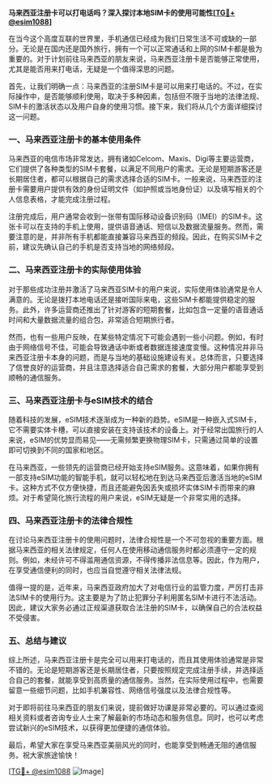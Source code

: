 **马来西亚注册卡可以打电话吗？深入探讨本地SIM卡的使用可能性[[TG💪+ @esim1088](https://t.me/s/esim1088)]**

在当今这个高度互联的世界里，手机通信已经成为我们日常生活不可或缺的一部分。无论是在国内还是国外旅行，拥有一个可以正常通话和上网的SIM卡都是极为重要的。对于计划前往马来西亚的朋友来说，马来西亚注册卡是否能够正常使用，尤其是能否用来打电话，无疑是一个值得深思的问题。

首先，让我们明确一点：马来西亚的注册SIM卡是可以用来打电话的。不过，在实际操作中，是否能够顺利使用，取决于多种因素，包括但不限于当地的法律法规、SIM卡的激活状态以及用户自身的使用习惯。接下来，我们将从几个方面详细探讨这一问题。

### **一、马来西亚注册卡的基本使用条件**

马来西亚的电信市场非常发达，拥有诸如Celcom、Maxis、Digi等主要运营商，它们提供了各种类型的SIM卡套餐，以满足不同用户的需求。无论是短期游客还是长期居住者，都可以根据自己的需求选择合适的SIM卡。一般来说，马来西亚的注册卡需要用户提供有效的身份证明文件（如护照或当地身份证）以及填写相关的个人信息表格，才能完成注册过程。

注册完成后，用户通常会收到一张带有国际移动设备识别码（IMEI）的SIM卡。这张卡可以在支持的手机上使用，提供语音通话、短信以及数据流量服务。然而，需要注意的是，并非所有手机都能直接兼容马来西亚的频段。因此，在购买SIM卡之前，建议先确认自己的手机是否支持当地的网络频段。

### **二、马来西亚注册卡的实际使用体验**

对于那些成功注册并激活了马来西亚SIM卡的用户来说，实际使用体验通常是令人满意的。无论是拨打本地电话还是接听国际来电，这些SIM卡都能提供稳定的服务。此外，许多运营商还推出了针对游客的短期套餐，比如包含一定量的语音通话时间和大量数据流量的组合包，非常适合短期旅行者。

然而，也有一些用户反映，在某些特定情况下可能会遇到一些小问题。例如，有时由于网络信号不佳，可能会导致通话中断或者数据连接速度变慢。这种情况并非马来西亚注册卡本身的问题，而是与当地的基础设施建设有关。总体而言，只要选择了信誉良好的运营商，并且注意选择适合自己需求的套餐，大部分用户都能享受到顺畅的通信服务。

### **三、马来西亚注册卡与eSIM技术的结合**

随着科技的发展，eSIM技术逐渐成为一种新的趋势。eSIM是一种嵌入式SIM卡，它不需要实体卡槽，可以直接安装在支持该技术的设备上。对于经常出国旅行的人来说，eSIM的优势显而易见——无需频繁更换物理SIM卡，只需通过简单的设置即可切换到不同的国家和地区。

在马来西亚，一些领先的运营商已经开始支持eSIM服务。这意味着，如果你拥有一部支持eSIM功能的智能手机，就可以轻松地在到达马来西亚后激活当地的eSIM卡。这种方式不仅方便快捷，而且还能避免因丢失或损坏实体SIM卡而带来的麻烦。对于希望简化旅行流程的用户来说，eSIM无疑是一个非常实用的选择。

### **四、马来西亚注册卡的法律合规性**

在讨论马来西亚注册卡的使用问题时，法律合规性是一个不可忽视的重要方面。根据马来西亚的相关法律规定，任何人在使用移动通信服务时都必须遵守一定的规则。例如，未经许可不得滥用通信资源，不得传播非法信息等。因此，作为用户，在享受通信便利的同时，也应当自觉遵守相关法律法规。

值得一提的是，近年来，马来西亚政府加大了对电信行业的监管力度，严厉打击非法SIM卡的使用行为。这主要是为了防止犯罪分子利用匿名SIM卡进行不法活动。因此，建议大家务必通过正规渠道获取合法注册的SIM卡，以确保自己的合法权益不受侵害。

### **五、总结与建议**

综上所述，马来西亚注册卡是完全可以用来打电话的，而且其使用体验通常是非常不错的。无论是短期游客还是长期居住者，只要按照规定完成注册手续，并选择适合自己的套餐，就能享受到高质量的通信服务。当然，在实际使用过程中，也需要留意一些细节问题，比如手机兼容性、网络信号强度以及法律合规性等。

对于即将前往马来西亚的朋友们来说，提前做好功课是非常必要的。可以通过查阅相关资料或者咨询专业人士来了解最新的市场动态和服务信息。同时，也可以考虑尝试新兴的eSIM技术，以获得更加便捷的通信体验。

最后，希望大家在享受马来西亚美丽风光的同时，也能享受到畅通无阻的通信服务。祝大家旅途愉快！

[[TG💪+ @esim1088](https://t.me/s/esim1088) ![Image](https://i.postimg.cc/4NQfJmqS/Snipaste-2025-05-13-00-14-12.png)]